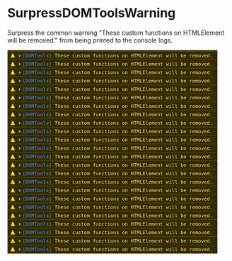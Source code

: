 # SurpressDOMToolsWarning
Surpress the common warning "These custom functions on HTMLElement will be removed." from being printed to the console logs.

![Screenshot of warning for SurpressDOMToolsWarning](/SurpressDOMToolsWarning/warning.png?raw=true "Screenshot for SurpressDOMToolsWarning")
